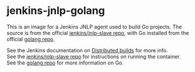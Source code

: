 # jenkins-jnlp-golang

This is an image for a Jenkins JNLP agent used to build Go projects. The source is from the official [jenkins/jnlp-slave repo](https://hub.docker.com/r/jenkins/jnlp-slave/), with Go installed from the official [golang repo](https://hub.docker.com/_/golang).

See the Jenkins documentation on [Distributed builds](https://wiki.jenkins.io/display/JENKINS/Distributed+builds) for more info.  
See the [jenkins/jnlp-slave repo](https://hub.docker.com/r/jenkins/jnlp-slave/) for instructions on running the container.  
See the [golang repo](https://hub.docker.com/_/golang) for more information on Go.  

